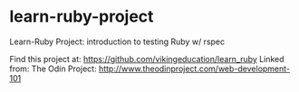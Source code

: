 # learn-ruby-project
Learn-Ruby Project: introduction to testing Ruby w/ rspec

Find this project at: https://github.com/vikingeducation/learn_ruby
Linked from: The Odin Project: http://www.theodinproject.com/web-development-101

